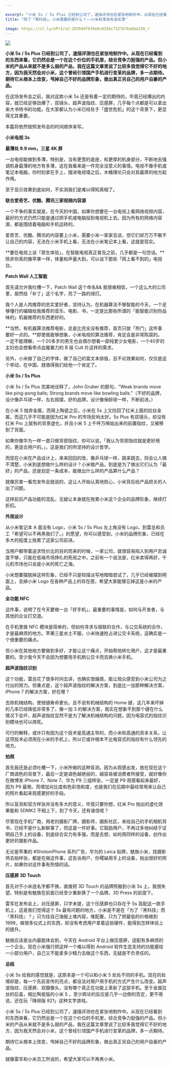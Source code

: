 ```yaml
---

excerpt: "小米 5s / 5s Plus 已经到公司了，速描评测也在紧张地制作中。从现在已经看到的东西来看，它仍然会是一个在这个价位的手机里，综合竞争力挺强的产品。但小米的产品从来就不是多么弱的产品，我在这篇文章里说了比较多我觉得它不好的地方，因为我天然会对小米，这个曾经引领国产手机进行变革的品牌，多一点期待。期待它从根本上改变，甩掉自己不好的品牌形象，做出真正另自己的用户自豪的产品。"
title: "除了「黑科技」，小米需要的是什么？——小米秋季发布会实录"

image: https://cl.ly/oPrI/v2-203569f6f6e0c8356c7127b76a6ba320_r
---
```



![](https://cl.ly/oPrI/v2-203569f6f6e0c8356c7127b76a6ba320_r)

__小米 5s / 5s Plus 已经到公司了，速描评测也在紧张地制作中。从现在已经看到的东西来看，它仍然会是一个在这个价位的手机里，综合竞争力挺强的产品。但小米的产品从来就不是多么弱的产品，我在这篇文章里说了比较多我觉得它不好的地方，因为我天然会对小米，这个曾经引领国产手机进行变革的品牌，多一点期待。期待它从根本上改变，甩掉自己不好的品牌形象，做出真正另自己的用户自豪的产品。__

在这场发布会之前，我对这款小米 5s 还是有着一定的期待的，毕竟已经爆出的内容，就已经足够劲爆了，双镜头、超声波指纹、压感屏，几乎每个点都是可以拿出来大书特书的功能。在大家都认为小米已经处于「盛世危机」的这个背景下，更显得尤其重要。

本篇将依然按照发布会的时间顺序来写。

**小米电视 3s**

__最薄处 9.9 mm，三星 4K 屏__

一台电视能做到多薄，特别是，当有更宽的底座，和更厚的机身部分，不断地去强调机身最薄的地方有多薄，这在我看来是一件完全没意义的事情。电视不像手机或笔记本电脑，你时刻拿在手上，摆进电视墙之后，木桶理论只会对其最厚的地方起作用。

至于显示效果到底如何，不实测我们是难以得知真相了。

__联合爱奇艺、优酷、腾讯三家视频内容源__

一个不争的事实就是，在今天的中国，如果你想要在一台电视上看网络视频内容，最好的方式仍然只能是通过把手机或电脑投到电视机上去。因为所有的网络内容源，都是围绕着电脑和手机运转的。

爱奇艺、优酷、腾讯的内容要上小米，需要小米一家家去谈，但它们却万万不敢不让自己的内容，无法在小米手机上看，无法在小米笔记本上看，这就是现实。

**要在电视上谈「原生体验」，在智能电视真正普及之前，几乎都是一句空话。**除非你真的像苹果一样，体量和声量大到，可以谈下那些「网上看不到的」电视台。

__Patch Wall 人工智能__

首先请允许我吐槽一下，Patch Wall 这个命名&& 我很难相信，一个这么大的公司里，居然给「补丁」这个名字，亮了一路的绿灯。

我个人是人肉推荐的忠实爱好者，坚持认为，在机器算法不够智能的今天，一个足够懂行的编辑给我推荐的音乐、电影、书，一定是比那些所谓的「能智能识别你品味的」机器推荐的东西更好的。

**当然，有机器算法推荐电影，总是比完全没有推荐，首页只放「热门」这件事要好一点的。**即使我能够想象，小米电视的算法推荐，肯定会是非常陈腐的。一定不能理解，一个20多岁的男生也会偶尔想看一部纯爱少女电影，一个40岁的主妇也会想看带点血腥暴力的 B 级 Cult 片这样的需求。

另外，小米做了自己的字体，做了自己的富文本排版，且不论效果如何，仅仅是这个举动，在中国，就值得我们给他一个肯定了。

**小米 5s / 5s Plus**

小米 5s / 5s Plus 完美地诠释了，John Gruber 的那句，"Weak brands move like ping-pong balls; Strong brands move like bowling balls."（不好的品牌，设计像乒乓球一样，左右摇摆，好的品牌，设计像保龄球一样，不断前进。）

在小米 5 抛弃金属，而用上陶瓷之后，小米在 5s 上又捡回了红米上面的拉丝金属，而这几乎不可能是因为红米 Pro 的市场反响太好。5s Plus 有双镜头，却没有红米 Pro 上就有的背景虚化，并且小米 5 上千呼万唤始出来的前置指纹，又被移到了背面。

如果你像华为一样一直只做背部指纹，你可以说，「我认为背部指纹就是更好用的，更适合用户的。」，这是我们的所坚持的设计哲学。

而现在小米在产品设计上，来来回回的改，像乒乓球一样，跳来跳去，则会让人搞不清楚，小米到底想做什么样的设计？小米做产品，到底是为了做出它们认为「最好」的产品，还是划定一条成本，能做出什么样的产品算什么产品？

就像厉害一看完发布会就说的，这让人开始认真地担心，小米背后给产品把关的人出了问题。

这样前后产品功能的混乱，无疑让本身就在拖累小米这个企业的品牌形象，继续打折扣。

__外观设计__

从小米笔记本 A 面没有 Logo，小米 5s / 5s Plus 左上角没有 Logo，到雷总和员工「希望可以不再黑我们了。」的愿望，你可以感受到，小米的品牌形象，已经在多大的程度上拖累了这家公司前进。

当用户都带着追求性价比的目的而来的时候，一家公司，就很容易陷入到用户忠诚度不够，只能在低端市场挣扎的死局之中。之前有一个说法是，红米卖得再好，千元机市场也只会是小米的死亡之海。

小米想要摆脱掉这样形象，已经不只是轻描淡写地暗暗尝试了，几乎已经被摆到明面上，去掉小米 Logo 在各种产品上的存在感，希望大家能够忘掉这是小米的产品。

__全功能 NFC__

这件事，说明了在今天要做一台「好手机」，最重要的事情是，如何与开发者，与其他的企业打交道。

在手机里做 NFC 模块是简单的，但如何寻求与银联的合作，与公交系统的合作，才是最麻烦的地方。苹果三星水土不服，小米快速抢占进公交卡系统，这确实是一个很重要的痛点。

但小米在其他地方要做到多好，才能让这个痛点，开始帮他转化用户，这才是最重要的。至少我今天不会因为想要用手机刷公交卡而去换小米手机。

__超声波指纹识别__

这个功能，雷总花了很多时间去讲，也确实很煽情，能让观众感受到小米公司为之付出的努力。但重点是，这个超声波指纹的解决方案，到底比一加那种解决方案，iPhone 7 的解决方案，好在哪？

去除机械结构，使按键寿命更长。且不说有机械结构的 Home 键，这几年来坏掉的几率已经降低非常多了，像一加 3 的解决方案，我实在想象不到那个键在什么情况下会坏，超声波指纹显然不是为了解决机械结构的问题，因为电容式的指纹识别模块也可以焊死。

可行的解释，或许只有因为这个技术是高通主导的，而小米和高通的资本关系，让这项技术必须用在小米的手机上，所以它或许根本不比电容式的指纹有什么领先的地方。

__拍照__

首先我还是必须吐槽一下，小米所做的这种盲测。因为从观感出发，放在现在这个厂商调色的背景下，最后一定是调色越艳丽的，越容易被消费者所接受，就好像你在微博发 iPhone 7、Note 7、华为 P9 三组样张，一定是 P9 观感看起来最好，因为 P9 最艳。而增加对比度和色彩饱和度，也是我们在后期中最经常用来让自己的照片看起来观感更好的手段。

所以盲测和官方样张并没有多大的意义，毕竟只要你想，红米 Pro 拍出的虚化效果能和 5DMK2 不相上下，到了今天，还有谁信呢？

尽管现在手机厂商，用老的摄影厂牌，摄影师，摄影社区，来给自己的手机相机背书，已经不是什么新鲜事了，但这是一件好事。它鼓励用户，不再过多地纠结于证明自己手上的设备，到底综合实力有多强，而是去想，如何用同样的设备，创作出更好的摄影作品。

无论是苹果的 #ShotoniPhone 系列广告，华为的 Leica 贴牌，魅族小米，找摄影师去拍样张，都是在做这件事，这告诉用户，你**可以**用手上的设备，拍出很好的照片，如果你对这件事有热情的话。

__压感屏 3D Touch__

首先对于小米连名字都不换，直接把 3D Touch 的品牌照搬到小米 5s 上，我很失望。特别是有魅族在前面已经至少重新换了一个品牌，3D Press 的前提下。

雷军在发布会上，对压感屏，只字未提，这个压感屏也只存在于 5s 高配这一款手机上，这是我们觉得这个 5s 最有问题的地方，小米是不是在「为了『黑科技』而『黑科技』？」只为往自己海报上堆内容，堆配置，只为了把最低的价格做到 1999，做很多仪式上的东西，却没有考虑用户拿着这些硬件，能得到怎样体验上的提升。

魅族应该是业内最能体会到，今天在 Android 平台上做压感屏，适配有多麻烦的一个企业。现在小米强行把这样一个难以得到 Android 软件生态支持的功能塞给一小部分用户，自己又不能拿多少精力去做这个东西，无疑是不负责任的。

**总结**

小米 5s 给我的感觉就是，这原本是一个可以和小米 5 处处不同的手机。现在的处境却是，每一个先前宣传的亮点，都没法对用户用手机的方式产生什么改变。超声波指纹、压感屏、双摄像头，没有哪个真正在功能上革新了这部手机。至于金属拉丝的后盖，相比陶瓷版的小米 5 ，至少舆论的反应是几乎一边倒的否定，更不用说，还在玩「降频版 821」这种文字游戏。

小米 5s / 5s Plus 已经到公司了，速描评测也在紧张地制作中。从现在已经看到的东西来看，它仍然会是一个在这个价位的手机里，综合竞争力挺强的产品。但小米的产品从来就不是多么弱的产品，我在这篇文章里说了比较多我觉得它不好的地方，因为我天然会对小米，这个曾经引领国产手机进行变革的品牌，多一点期待。

期待它从根本上改变，甩掉自己不好的品牌形象，做出真正另自己的用户自豪的产品。

就像雷军和小米员工所说的，希望大家可以不再黑小米。